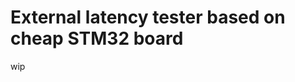 External latency tester based on cheap STM32 board
==================================================

wip



